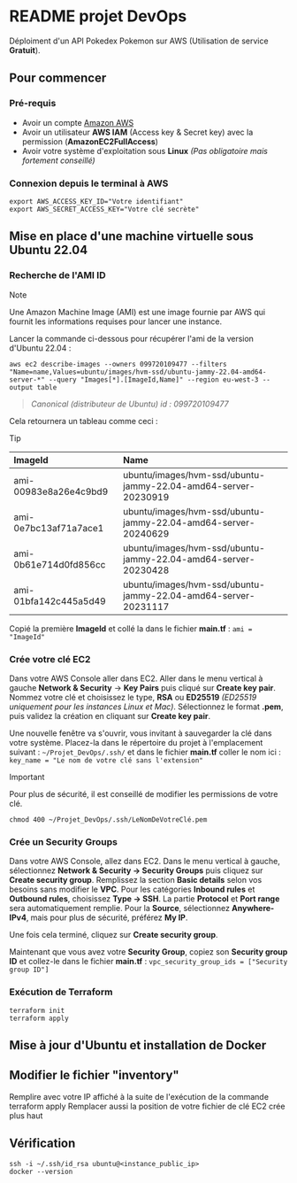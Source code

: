 # README projet DevOps

Déploiment d'un API Pokedex Pokemon sur AWS (Utilisation de service **Gratuit**).

## Pour commencer

### Pré-requis

- Avoir un compte [Amazon AWS](https://aws.amazon.com/fr/)
- Avoir un utilisateur **AWS IAM** (Access key & Secret key) avec la permission (**AmazonEC2FullAccess**)
- Avoir votre système d'exploitation sous **Linux** _(Pas obligatoire mais fortement conseillé)_

### Connexion depuis le terminal à AWS

    export AWS_ACCESS_KEY_ID="Votre identifiant"
    export AWS_SECRET_ACCESS_KEY="Votre clé secrète"

## Mise en place d'une machine virtuelle sous Ubuntu 22.04

### Recherche de l'AMI ID

> [!NOTE]
> Une Amazon Machine Image (AMI) est une image fournie par AWS qui fournit les informations requises pour lancer une instance.

Lancer la commande ci-dessous pour récupérer l'ami de la version d'Ubuntu 22.04 : 

    aws ec2 describe-images --owners 099720109477 --filters "Name=name,Values=ubuntu/images/hvm-ssd/ubuntu-jammy-22.04-amd64-server-*" --query "Images[*].[ImageId,Name]" --region eu-west-3 --output table
    
> *Canonical (distributeur de Ubuntu) id : 099720109477*

Cela retournera un tableau comme ceci :

> [!TIP]
> |        ImageId        |                              Name                              |
> |:----------------------|:---------------------------------------------------------------|
> | ami-00983e8a26e4c9bd9 | ubuntu/images/hvm-ssd/ubuntu-jammy-22.04-amd64-server-20230919 |
> | ami-0e7bc13af71a7ace1 | ubuntu/images/hvm-ssd/ubuntu-jammy-22.04-amd64-server-20240629 |
> | ami-0b61e714d0fd856cc | ubuntu/images/hvm-ssd/ubuntu-jammy-22.04-amd64-server-20230428 |
> | ami-01bfa142c445a5d49 | ubuntu/images/hvm-ssd/ubuntu-jammy-22.04-amd64-server-20231117 |

Copié la première **ImageId** et collé la dans le fichier **main.tf** : `ami = "ImageId"`

### Crée votre clé EC2

Dans votre AWS Console aller dans EC2.
Aller dans le menu vertical à gauche **Network & Security** -> **Key Pairs** puis cliqué sur **Create key pair**.
Nommez votre clé et choisissez le type, **RSA** ou **ED25519** _(ED25519 uniquement pour les instances Linux et Mac)_. 
Sélectionnez le format **.pem**, puis validez la création en cliquant sur **Create key pair**.

Une nouvelle fenêtre va s'ouvrir, vous invitant à sauvegarder la clé dans votre système. 
Placez-la dans le répertoire du projet à l'emplacement suivant : `~/Projet_DevOps/.ssh/` 
et dans le fichier **main.tf** coller le nom ici : `key_name = "Le nom de votre clé sans l'extension"`

>[!IMPORTANT]
> Pour plus de sécurité, il est conseillé de modifier les permissions de votre clé.
>
>     chmod 400 ~/Projet_DevOps/.ssh/LeNomDeVotreClé.pem

### Crée un **Security Groups**

Dans votre AWS Console, allez dans EC2. 
Dans le menu vertical à gauche, sélectionnez **Network & Security -> Security Groups** 
puis cliquez sur **Create security group**. 
Remplissez la section **Basic details** selon vos besoins sans modifier le **VPC**. 
Pour les catégories **Inbound rules** et **Outbound rules**, choisissez **Type -> SSH**. 
La partie **Protocol** et **Port range** sera automatiquement remplie. 
Pour la **Source**, sélectionnez **Anywhere-IPv4**, mais pour plus de sécurité, préférez **My IP**.

Une fois cela terminé, cliquez sur **Create security group**.

Maintenant que vous avez votre **Security Group**, copiez son **Security group ID** 
et collez-le dans le fichier **main.tf** : `vpc_security_group_ids = ["Security group ID"]`

### Exécution de Terraform

    terraform init
    terraform apply

## Mise à jour d'Ubuntu et installation de Docker

## Modifier le fichier "inventory"

Remplire avec votre IP affiché à la suite de l'exécution de la commande terraform apply
Remplacer aussi la position de votre fichier de clé EC2 crée plus haut


## Vérification
    ssh -i ~/.ssh/id_rsa ubuntu@<instance_public_ip>
    docker --version

